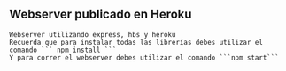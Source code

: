 ## Webserver publicado en Heroku

`````````
Webserver utilizando express, hbs y heroku
Recuerda que para instalar todas las librerías debes utilizar el comando ``` npm install ```
Y para correr el webserver debes utilizar el comando ```npm start```

`````````